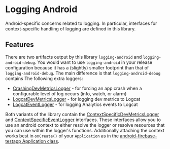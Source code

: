 # Logging Android

Android-specific concerns related to logging. In particular, interfaces for context-specific handling of logging are defined in this library.

## Features

There are two artifacts output by this library `logging-android` and `logging-android-debug`. You would want to use `logging-android` in your release configuration because it has a (slightly) smaller footprint than that of `logging-android-debug`. The main difference is that `logging-android-debug` contains The following extra loggers:
- [CrashingDevMetricsLogger](src/debug/java/com/fsryan/tools/logging/android/CrashingDevMetricsLogger.kt) - for forcing an app crash when a configurable level of log occurs (info, watch, or alarm)
- [LogcatDevMetricsLogger](src/debug/java/com/fsryan/tools/logging/android/LogcatDevMetricsLogger.kt) - for logging dev metrics to Logcat
- [LogcatEventLogger](src/debug/java/com/fsryan/tools/logging/android/LogcatEventLogger.kt) - for logging Analytics events to Logcat

Both variants of the library contain the [ContextSpecificDevMetricsLogger](src/main/java/com/fsryan/tools/logging/android/ContextSpecificDevMetricsLogger.kt) and [ContextSpecificEventLogger](src/main/java/com/fsryan/tools/logging/android/ContextSpecificEventLogger.kt) interfaces. These interfaces allow you to use an android context to either resolve the logger or resolve resources that you can use within the logger's functions. Additionally attaching the context works best in `onCreate()` of your `Application` as in the [android-firebase-testapp Application class](../android-firebase-testapp/src/main/java/com/fsryan/tools/loggingtestapp/firebase/App.kt). 